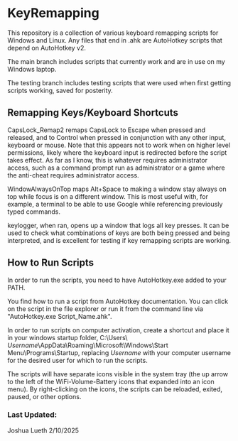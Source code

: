 # KeyRemapping
This repository is a collection of various keyboard remapping scripts for Windows and Linux. Any files that end in .ahk are AutoHotkey scripts that depend on AutoHotkey v2. 

The main branch includes scripts that currently work and are in use on my Windows laptop.

The testing branch includes testing scripts that were used when first getting scripts working, saved for posterity.

## Remapping Keys/Keyboard Shortcuts

CapsLock_Remap2 remaps CapsLock to Escape when pressed and released, and to Control when pressed in conjunction with any other input, keyboard or mouse. Note that this appears not to work when on higher level permissions, likely where the keyboard input is redirected before the script takes effect. As far as I know, this is whatever requires administrator access, such as a command prompt run as administrator or a game where the anti-cheat requires administrator access.

WindowAlwaysOnTop maps Alt+Space to making a window stay always on top while focus is on a different window. This is most useful with, for example, a terminal to be able to use Google while referencing previously typed commands.

keylogger, when ran, opens up a window that logs all key presses. It can be used to check what combinations of keys are both being pressed and being interpreted, and is excellent for testing if key remapping scripts are working.

## How to Run Scripts

In order to run the scripts, you need to have AutoHotkey.exe added to your PATH.

You find how to run a script from AutoHotkey documentation. You can click on the script in the file explorer or run it from the command line via "AutoHotkey.exe Script_Name.ahk".

In order to run scripts on computer activation, create a shortcut and place it in your windows startup folder, C:\Users\ *Username*\AppData\Roaming\Microsoft\Windows\Start Menu\Programs\Startup, replacing *Username* with your computer username for the desired user for which to run the scripts.

The scripts will have separate icons visible in the system tray (the up arrow to the left of the WiFi-Volume-Battery icons that expanded into an icon menu). By right-clicking on the icons, the scripts can be reloaded, exited, paused, or other options.

### Last Updated:
Joshua Lueth
2/10/2025
